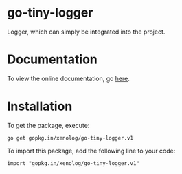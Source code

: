 # go-tiny-logger
Logger, which can simply be integrated into the project.

# Documentation

To view the online documentation, go [here](http://godoc.org/github.com/xenolog/go-tiny-logger).

# Installation

To get the package, execute:

    go get gopkg.in/xenolog/go-tiny-logger.v1

To import this package, add the following line to your code:

    import "gopkg.in/xenolog/go-tiny-logger.v1"